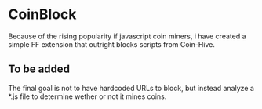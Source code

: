 # CoinBlock
Because of the rising popularity if javascript coin miners, i have created a simple FF extension that outright blocks scripts from Coin-Hive.


## To be added
The final goal is not to have hardcoded URLs to block, but instead analyze a *.js file to determine wether or not it mines coins.
